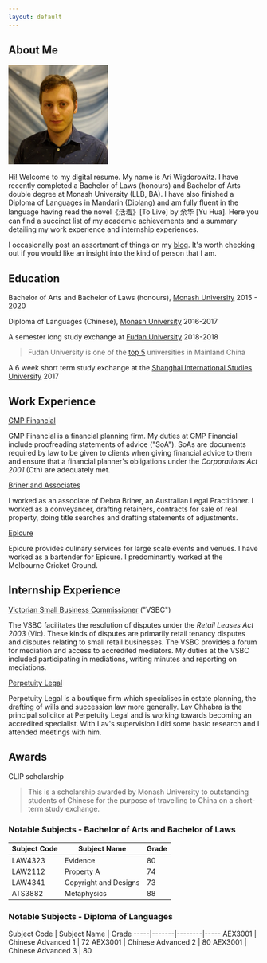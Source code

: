 ```yaml
---
layout: default
---
```


## About Me

<img class="profile-picture" src="sherlock.jpg">

Hi! Welcome to my digital resume. My name is Ari Wigdorowitz. I have recently completed a Bachelor of Laws (honours) and Bachelor of Arts double degree at Monash University (LLB, BA).  I have also finished a Diploma of Languages in Mandarin (Diplang) and am fully fluent in the language having read the novel《活着》[To Live] by 余华 [Yu Hua]. Here you can find a succinct list of my academic achievements and a summary detailing my work experience and internship experiences.

I occasionally post an assortment of things on my [blog](https://wigdo.github.io/papyrus). It's worth checking out if you would like an insight into the kind of person that I am.  

## Education

Bachelor of Arts and Bachelor of Laws (honours), [Monash University](https://www.monash.edu/study/why-choose-monash/our-rankings)
2015 - 2020

Diploma of Languages (Chinese), [Monash University](https://www.monash.edu/study/why-choose-monash/our-rankings)
2016-2017

A semester long study exchange at [Fudan University](https://en.wikipedia.org/wiki/Fudan_University 'highly regarded Chinese university')
2018-2018

> Fudan University is one of the [top 5](https://www.timeshighereducation.com/student/best-universities/best-universities-china) universities in Mainland China

A 6 week short term study exchange at the [Shanghai International Studies University](https://en.wikipedia.org/wiki/Shanghai_International_Studies_University) 2017

## Work Experience

[GMP Financial](https://gmpfinancial.com.au/)
<p> GMP Financial is a financial planning firm. My duties at GMP Financial
include proofreading statements of advice ("SoA"). SoAs are documents required
by law to be given to clients when giving financial advice to them and ensure
that a financial planner's obligations under the <em> Corporations Act 2001
</em> (Cth) are adequately met.
</p>

[Briner and Associates](https://lawyerlist.com.au/1829-Briner--Associates.aspx)
<p>
I worked as an associate of Debra Briner, an Australian Legal Practitioner. I worked as a conveyancer,
drafting retainers, contracts for sale of real property, doing title searches and drafting statements of adjustments.
</p>

[Epicure](https://www.epicure.com.au/)
<p> Epicure provides culinary services for large scale events and venues. I have
worked as a bartender for Epicure. I predominantly worked at the
Melbourne Cricket Ground.  
</p>


## Internship Experience

[Victorian Small Business Commissioner](https://www.vsbc.vic.gov.au/) ("VSBC")
<p> The VSBC facilitates the resolution of disputes under the <em> Retail Leases Act 2003 </em> (Vic). These kinds of disputes are primarily retail tenancy disputes and disputes relating to small retail businesses. The VSBC provides a forum for mediation and access to accredited mediators. My duties at the VSBC included participating in mediations, writing minutes and reporting on mediations. </p>

[Perpetuity Legal](https://www.perpetuitylegal.com.au/)
<p>
Perpetuity Legal is a boutique firm which specialises in estate planning, the drafting of wills and succession law more generally. Lav Chhabra is the principal solicitor at Perpetuity Legal and is working towards becoming an accredited specialist. With Lav's supervision I did some basic research and I attended meetings with him.
</p>


## Awards

CLIP scholarship
> This is a scholarship awarded by Monash University to outstanding students of Chinese for the purpose of travelling to China on a short-term study exchange.

### Notable Subjects - Bachelor of Arts and Bachelor of Laws

Subject Code | Subject Name | Grade
-----|-------|--------
LAW4323 | Evidence | 80
LAW2112 | Property A | 74
LAW4341 |Copyright and Designs| 73
ATS3882 |Metaphysics | 88

### Notable Subjects - Diploma of Languages

Subject Code | Subject Name | Grade
-----|-------|--------|-----
AEX3001 | Chinese Advanced 1  | 72
AEX3001 | Chinese Advanced 2  | 80
AEX3001 | Chinese Advanced 3  | 80
